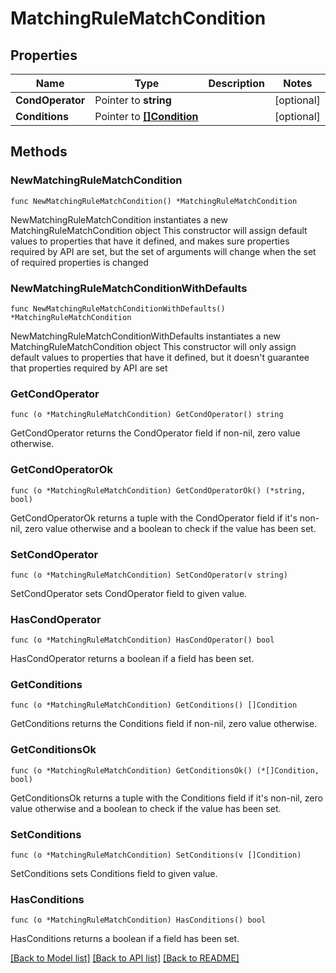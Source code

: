 # MatchingRuleMatchCondition

## Properties

Name | Type | Description | Notes
------------ | ------------- | ------------- | -------------
**CondOperator** | Pointer to **string** |  | [optional] 
**Conditions** | Pointer to [**[]Condition**](Condition.md) |  | [optional] 

## Methods

### NewMatchingRuleMatchCondition

`func NewMatchingRuleMatchCondition() *MatchingRuleMatchCondition`

NewMatchingRuleMatchCondition instantiates a new MatchingRuleMatchCondition object
This constructor will assign default values to properties that have it defined,
and makes sure properties required by API are set, but the set of arguments
will change when the set of required properties is changed

### NewMatchingRuleMatchConditionWithDefaults

`func NewMatchingRuleMatchConditionWithDefaults() *MatchingRuleMatchCondition`

NewMatchingRuleMatchConditionWithDefaults instantiates a new MatchingRuleMatchCondition object
This constructor will only assign default values to properties that have it defined,
but it doesn't guarantee that properties required by API are set

### GetCondOperator

`func (o *MatchingRuleMatchCondition) GetCondOperator() string`

GetCondOperator returns the CondOperator field if non-nil, zero value otherwise.

### GetCondOperatorOk

`func (o *MatchingRuleMatchCondition) GetCondOperatorOk() (*string, bool)`

GetCondOperatorOk returns a tuple with the CondOperator field if it's non-nil, zero value otherwise
and a boolean to check if the value has been set.

### SetCondOperator

`func (o *MatchingRuleMatchCondition) SetCondOperator(v string)`

SetCondOperator sets CondOperator field to given value.

### HasCondOperator

`func (o *MatchingRuleMatchCondition) HasCondOperator() bool`

HasCondOperator returns a boolean if a field has been set.

### GetConditions

`func (o *MatchingRuleMatchCondition) GetConditions() []Condition`

GetConditions returns the Conditions field if non-nil, zero value otherwise.

### GetConditionsOk

`func (o *MatchingRuleMatchCondition) GetConditionsOk() (*[]Condition, bool)`

GetConditionsOk returns a tuple with the Conditions field if it's non-nil, zero value otherwise
and a boolean to check if the value has been set.

### SetConditions

`func (o *MatchingRuleMatchCondition) SetConditions(v []Condition)`

SetConditions sets Conditions field to given value.

### HasConditions

`func (o *MatchingRuleMatchCondition) HasConditions() bool`

HasConditions returns a boolean if a field has been set.


[[Back to Model list]](../README.md#documentation-for-models) [[Back to API list]](../README.md#documentation-for-api-endpoints) [[Back to README]](../README.md)



